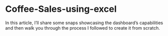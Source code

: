 # Coffee-Sales-using-excel
In this article, I’ll share some snaps showcasing the dashboard’s capabilities and then walk you through the process I followed to create it from scratch.
